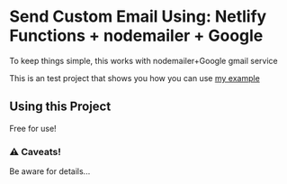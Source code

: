 # Send Custom Email Using: Netlify Functions + nodemailer + Google

To keep things simple, this works with nodemailer+Google gmail service

This is an test project that shows you how you can use [my example](https://myshop-static1.netlify.app/) 

## Using this Project

Free for use!

### ⚠️ Caveats!

Be aware for details...

